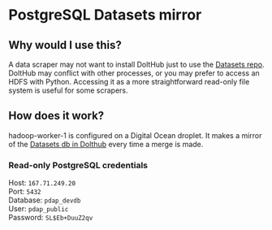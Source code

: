 # PostgreSQL Datasets mirror

## Why would I use this?

A data scraper may not want to install DoltHub just to use the [Datasets repo](https://www.dolthub.com/repositories/pdap/datasets). DoltHub may conflict with other processes, or you may prefer to access an HDFS with Python. Accessing it as a more straightforward read-only file system is useful for some scrapers.

## How does it work?

hadoop-worker-1 is configured on a Digital Ocean droplet. It makes a mirror of the [Datasets db in Dolthub](https://www.dolthub.com/repositories/pdap/datasets/data/master/datasets) every time a merge is made.

### Read-only PostgreSQL credentials

Host: `167.71.249.20`  
Port: `5432`  
Database: `pdap_devdb`  
User: `pdap_public`  
Password: `SL$Eb+DuuZ2qv`

